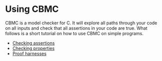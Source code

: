 # Using CBMC

CBMC is a model checker for C. It will explore all paths through your code
on all inputs and check that all assertions in your code are true.  What
follows is a short tutorial on how to use CBMC on simple programs.
* [Checking assertions](checking-assertions.md)
* [Checking properties](checking-properties.md)
* [Proof harnesses](proof-harnesses.md)
